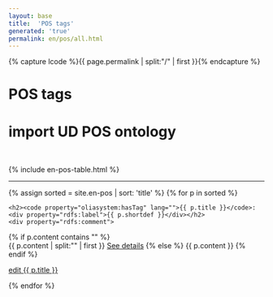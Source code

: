```yaml
---
layout: base
title:  'POS tags'
generated: 'true'
permalink: en/pos/all.html
---
```


{% capture lcode %}{{ page.permalink | split:"/" | first }}{% endcapture %}

# POS tags

# import UD POS ontology
<span about="." property="rdf:type" resource="owl:Ontology">
	<span property="owl:imports" resource="
https://www.w3.org/2012/pyRdfa/extract?uri=http://universaldependencies.org/docs/u/pos/all.html&format=xml&rdfagraph=output&vocab_expansion=false&rdfa_lite=false&embedded_rdf=true&space_preserve=false&vocab_cache=true&vocab_cache_report=false&vocab_cache_refresh=false"/>
</span>

<div about="#Concept" property="http://purl.org/dc/terms/language" style="visibility: hidden">{{lcode}}</div>

{% include en-pos-table.html %}

----------

{% assign sorted = site.en-pos | sort: 'title' %}
{% for p in sorted %}
<div about="#{{ p.title }}" property="rdf:type" resource="#Concept">
	<div property="rdf:type" resource="../../u/pos/all.html#{{ p.title }}">
	   <div about="../../u/pos/all.html#{{ p.title }}" property="rdf:type" resource="../../u/pos/all.html#Concept"/>
	</div>
	<a id="al-en-pos/{{ p.title }}" class="al-dest"/>

	<h2><code property="oliasystem:hasTag" lang="">{{ p.title }}</code>: <div property="rdfs:label">{{ p.shortdef }}</div></h2>
	<div property="rdfs:comment">
{% if p.content contains "<!--details-->" %}    
{{ p.content | split:"<!--details-->" | first }}
		<a property="rdfs:seeAlso" href="{{ p.title }}" class="al-doc">See details</a>
{% else %}
{{ p.content }}
{% endif %}
	</div>
	<a href="{{ site.git_edit }}/{% if p.collection %}{{ p.relative_path }}{% else %}{{ p.path }}{% endif %}" target="#">edit {{ p.title }}</a>
</div>
{% endfor %}
